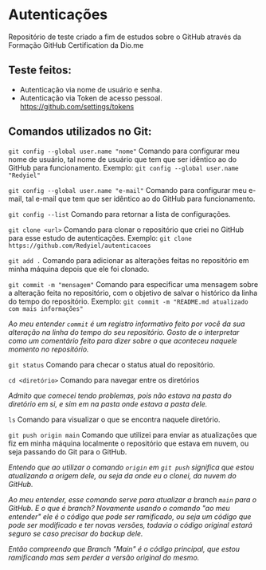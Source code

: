# Autenticações
Repositório de teste criado a fim de estudos sobre o GitHub através da Formação GitHub Certification da Dio.me

## Teste feitos:
- Autenticação via nome de usuário e senha.
- Autenticação via Token de acesso pessoal. https://github.com/settings/tokens

## Comandos utilizados no Git:

`git config --global user.name "nome"`
Comando para configurar meu nome de usuário, tal nome de usuário que tem que ser idêntico ao do GitHub para funcionamento.
Exemplo: `git config --global user.name "Redyiel"`

`git config --global user.name "e-mail"`
Comando para configurar meu e-mail, tal e-mail que tem que ser idêntico ao do GitHub para funcionamento.

`git config --list`
Comando para retornar a lista de configurações.

`git clone <url>`
Comando para clonar o repositório que criei no GitHub para esse estudo de autenticações.
Exemplo: `git clone https://github.com/Redyiel/autenticacoes`

`git add .`
Comando para adicionar as alterações feitas no repositório em minha máquina depois que ele foi clonado.

`git commit -m "mensagem"`
Comando para especificar uma mensagem sobre a alteração feita no repositório, com o objetivo de salvar o histórico da linha do tempo do repositório.
Exemplo: `git commit -m "README.md atualizado com mais informações"`

*Ao meu entender `commit` é um registro informativo feito por você da sua alteração na linha do tempo do seu repositório.*
*Gosto de o interpretar como um comentário feito para dizer sobre o que aconteceu naquele momento no repositório.*

`git status`
Comando para checar o status atual do repositório.

`cd <diretório>`
Comando para navegar entre os diretórios

*Admito que comecei tendo problemas, pois não estava na pasta do diretório em si, e sim em na pasta onde estava a pasta dele.*

`ls`
Comando para visualizar o que se encontra naquele diretório.

`git push origin main`
Comando que utilizei para enviar as atualizações que fiz em minha máquina localmente o repositório que estava em nuvem, ou seja passando do Git para o GitHub.

*Entendo que ao utilizar o comando `origin` em `git push` significa que estou atualizando a origem dele, ou seja da onde eu o clonei, da nuvem do GitHub.*

*Ao meu entender, esse comando serve para atualizar a branch `main` para o GitHub.*
*E o que é branch? Novamente usando o comando "ao meu entender" ele é o código que pode ser ramificado, ou seja um código que pode ser modificado e ter novas versões, todavia o código original estará seguro se caso precisar do backup dele.*

*Então compreendo que Branch "Main" é o código principal, que estou ramificando mas sem perder a versão original do mesmo.*